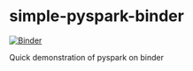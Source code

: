 # simple-pyspark-binder

[![Binder](https://mybinder.org/badge.svg)](https://mybinder.org/v2/gh/sswatson/simple-pyspark-binder/master)

Quick demonstration of pyspark on binder
